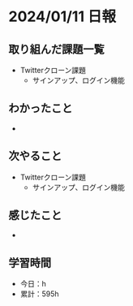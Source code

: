 # 2024/01/11 日報
## 取り組んだ課題一覧
- Twitterクローン課題
  - サインアップ、ログイン機能

## わかったこと
- 

## 次やること
- Twitterクローン課題
  - サインアップ、ログイン機能

## 感じたこと
- 

## 学習時間
- 今日：h
- 累計：595h
